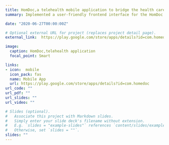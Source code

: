 ```yaml
---
title: HomDoc,a telehealth mobile application to bridge the health care gap in Africa.
summary: Implemented a user-friendly frontend interface for the HomDoc patient mobile application. Incorporated into the app video, chat, and call functionalities that enable patients to communicate with medical doctors. Implemented a scheduling algorithm to assign patients to the earliest available doctors if they choose such a service. This product has helped to provide improved access to quality healthcare and allowing patients to have access to the services of doctors across the globe.

date: "2020-06-27T00:00:00Z"

# Optional external URL for project (replaces project detail page).
external_link:  https://play.google.com/store/apps/details?id=com.homedoc

image:
  caption: HomDoc,telehealth application
  focal_point: Smart

links:
- icon:  mobile
  icon_pack: fas
  name: Mobile App
  url: https://play.google.com/store/apps/details?id=com.homedoc
url_code: ""
url_pdf: ""
url_slides: ""
url_video: ""

# Slides (optional).
#   Associate this project with Markdown slides.
#   Simply enter your slide deck's filename without extension.
#   E.g. `slides = "example-slides"` references `content/slides/example-slides.md`.
#   Otherwise, set `slides = ""`.
slides: ""
---
```

